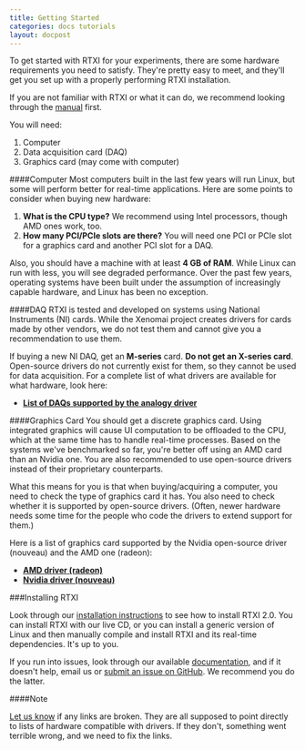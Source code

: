 ```yaml
---
title: Getting Started
categories: docs tutorials
layout: docpost
---
```


To get started with RTXI for your experiments, there are some hardware requirements you need to satisfy. 
They're pretty easy to meet, and they'll get you set up with a properly performing RTXI installation.  

If you are not familiar with RTXI or what it can do, we recommend looking through the [manual](/manual) first. 

You will need:  

1. Computer
2. Data acquisition card (DAQ)
3. Graphics card (may come with computer)

####Computer
Most computers built in the last few years will run Linux, but some will perform better for real-time applications. Here are some points to consider when buying new hardware:

1. **What is the CPU type?** We recommend using Intel processors, though AMD ones work, too.
2. **How many PCI/PCIe slots are there?** You will need one PCI or PCIe slot for a graphics card and another PCI slot for a DAQ.

Also, you should have a machine with at least **4 GB of RAM**. While Linux can run with less, you will see degraded performance. Over the past few years, operating systems have been built under the assumption of increasingly capable hardware, and Linux has been no exception.  

####DAQ
RTXI is tested and developed on systems using National Instruments (NI) cards. While the Xenomai project creates drivers for cards made by other vendors, we do not test them and cannot give you a recommendation to use them. 

If buying a new NI DAQ, get an **M-series** card. **Do not get an X-series card**. Open-source drivers do not currently exist for them, so they cannot be used for data acquisition. For a complete list of what drivers are available for what hardware, look here:  

 - [**List of DAQs supported by the analogy driver**](https://xenomai.org/analogy-practical-presentation/#ni_pcimio)

####Graphics Card
You should get a discrete graphics card. Using integrated graphics will cause UI computation to be offloaded to the CPU, which at the same time has to handle real-time processes. Based on the systems we've benchmarked so far, you're better off using an AMD card than an Nvidia one. You are also recommended to use open-source drivers instead of their proprietary counterparts.  

What this means for you is that when buying/acquiring a computer, you need to check the type of graphics card it has. You also need to check whether it is supported by open-source drivers. (Often, newer hardware needs some time for the people who code the drivers to extend support for them.) 

Here is a list of graphics card supported by the Nvidia open-source driver (nouveau) and the AMD one (radeon):  

 - [**AMD driver (radeon)**](https://help.ubuntu.com/community/RadeonDriver#Fully_Supported)
 - [**Nvidia driver (nouveau)**](https://wiki.freedesktop.org/nouveau/FAQ/#index14h3)


###Installing RTXI

Look through our [installation instructions](/install) to see how to install RTXI 2.0. You can install RTXI with our live CD, or you can install a generic version of Linux and then manually compile and install RTXI and its real-time dependencies. It's up to you.  

If you run into issues, look through our available [documentation](/docs), and if it doesn't help, email us or [submit an issue on GitHub](https://github.com/rtxi/rtxi/issues). We recommend you do the latter. 

####Note

[Let us know](https://github.com/rtxi/rtxi.github.io/issues/) if any links are broken. They are all supposed to point directly to lists of hardware compatible with drivers. If they don't, something went terrible wrong, and we need to fix the links.   
